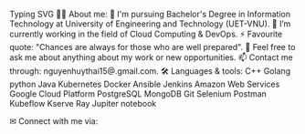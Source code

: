 Typing SVG
👩‍💻 About me:
🌱 I'm pursuing Bachelor's Degree in Information Technology at University of Engineering and Technology (UET-VNU).
🔭 I’m currently working in the field of Cloud Computing & DevOps.
⚡ Favourite quote: "Chances are always for those who are well prepared".
💬 Feel free to ask me about anything about my work or new opportunities.
📫 Contact me through: nguyenhuythai15@.gmail.com.
🛠 Languages & tools:
C++ Golang python Java Kubernetes Docker Ansible Jenkins Amazon Web Services Google Cloud Platform PostgreSQL MongoDB Git Selenium Postman Kubeflow Kserve Ray Jupiter notebook

✉ Connect with me via:
